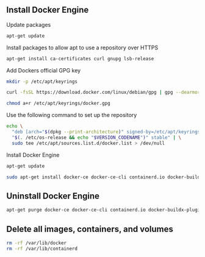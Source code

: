 ## Install Docker Engine

Update packages

```bash
apt-get update
```

Install packages to allow apt to use a repository over HTTPS

```bash
apt-get install ca-certificates curl gnupg lsb-release
```

Add Dockers official GPG key

```bash
mkdir -p /etc/apt/keyrings
```

```bash
curl -fsSL https://download.docker.com/linux/debian/gpg | gpg --dearmor -o /etc/apt/keyrings/docker.gpg
```

```bash
chmod a+r /etc/apt/keyrings/docker.gpg
```

Use the following command to set up the repository

```bash
echo \
  "deb [arch="$(dpkg --print-architecture)" signed-by=/etc/apt/keyrings/docker.gpg] https://download.docker.com/linux/debian \
  "$(. /etc/os-release && echo "$VERSION_CODENAME")" stable" | \
  sudo tee /etc/apt/sources.list.d/docker.list > /dev/null
```

Install Docker Engine

```bash
apt-get update
```

```bash
sudo apt-get install docker-ce docker-ce-cli containerd.io docker-buildx-plugin docker-compose-plugin
```
## Uninstall Docker Engine

```bash
apt-get purge docker-ce docker-ce-cli containerd.io docker-buildx-plugin docker-compose-plugin
```

## Delete all images, containers, and volumes

```bash
rm -rf /var/lib/docker
rm -rf /var/lib/containerd
```